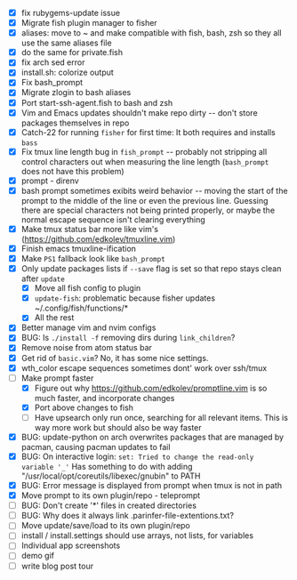 - [x] fix rubygems-update issue
- [x] Migrate fish plugin manager to fisher
- [x] aliases: move to ~ and make compatible with fish, bash, zsh so they all use the same aliases file
- [x] do the same for private.fish
- [x] fix arch sed error
- [x] install.sh: colorize output
- [x] Fix bash_prompt
- [x] Migrate zlogin to bash aliases
- [x] Port start-ssh-agent.fish to bash and zsh
- [x] Vim and Emacs updates shouldn't make repo dirty -- don't store packages themselves in repo
- [x] Catch-22 for running `fisher` for first time: It both requires and installs `bass`
- [x] Fix tmux line length bug in `fish_prompt` -- probably not stripping all control characters out when measuring the line length (`bash_prompt` does not have this problem)
- [x] prompt - direnv
- [x] bash prompt sometimes exibits weird behavior -- moving the start of the prompt to the middle of the line or even the previous line. Guessing there are special characters not being printed properly, or maybe the normal escape sequence isn't clearing everything
- [x] Make tmux status bar more like vim's (https://github.com/edkolev/tmuxline.vim)
- [x] Finish emacs tmuxline-ification
- [x] Make `PS1` fallback look like `bash_prompt`
- [x] Only update packages lists if `--save` flag is set so that repo stays clean after `update`
  - [x] Move all fish config to plugin
  - [x] `update-fish`: problematic because fisher updates ~/.config/fish/functions/*
  - [x] All the rest
- [x] Better manage vim and nvim configs
- [x] BUG: Is `./install -f` removing dirs during `link_children`?
- [x] Remove noise from atom status bar
- [x] Get rid of `basic.vim`? No, it has some nice settings.
- [x] wth_color escape sequences sometimes dont' work over ssh/tmux
- [ ] Make prompt faster
  - [x] Figure out why https://github.com/edkolev/promptline.vim is so much faster, and incorporate changes
  - [x] Port above changes to fish
  - [ ] Have upsearch only run once, searching for all relevant items. This is way more work but should also be way faster
- [x] BUG: update-python on arch overwrites packages that are managed by pacman, causing pacman updates to fail
- [x] BUG: On interactive login: `set: Tried to change the read-only variable '_'` Has something to do with adding "/usr/local/opt/coreutils/libexec/gnubin" to PATH
- [x] BUG: Error message is displayed from prompt when tmux is not in path
- [x] Move prompt to its own plugin/repo - teleprompt
- [ ] BUG: Don't create '*' files in created directories
- [ ] BUG: Why does it always link .parinfer-file-extentions.txt?
- [ ] Move update/save/load to its own plugin/repo
- [ ] install / install.settings should use arrays, not lists, for variables
- [ ] Individual app screenshots
- [ ] demo gif
- [ ] write blog post tour
